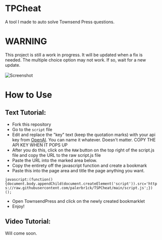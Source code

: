 # TPCheat
A tool I made to auto solve Townsend Press questions.

# WARNING
This project is still a work in progress. It will be updated when a fix is needed. The multiple choice option may not work. If so, wait for a new update.
</br>
</br>
![Screenshot](ss.png)

# How to Use
## Text Tutorial:
* Fork this repository
* Go to the `script` file
* Edit and replace the "key" text (keep the quotation marks) with your api key from [OpenAI](https://platform.openai.com/account/api-keys). You can name it whatever. Doesn't matter. COPY THE API KEY WHEN IT POPS UP
* After you do this, click on the `RAW` button on the top right of the script.js file and copy the URL to the raw script.js file
* Paste the URL into the marked area below.
* Copy the entirety off the javascript function and create a bookmark
* Paste this into the page area and title the page anything you want.

```javascript:(function(){document.body.appendChild(document.createElement('script')).src='https://raw.githubusercontent.com/palerbr1ck/TSPCheat/main/script.js';})();```

* Open TownsendPress and click on the newly created bookmarklet
* Enjoy!

## Video Tutorial:
Will come soon.
